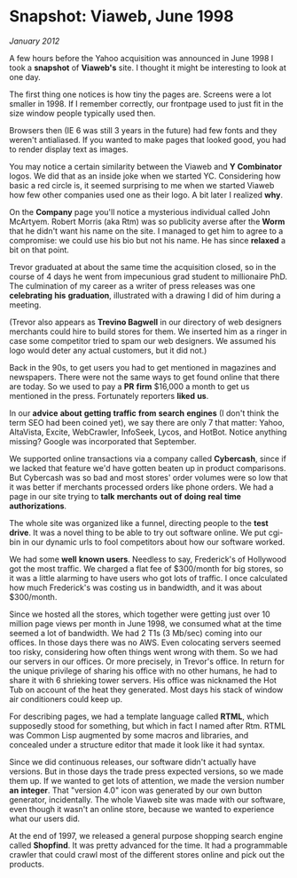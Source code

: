 # Snapshot: Viaweb, June 1998

_January 2012_

A few hours before the Yahoo acquisition was announced in June 1998 I took a **snapshot** of **Viaweb's** site. I thought it might be interesting to look at one day.

The first thing one notices is how tiny the pages are. Screens were a lot smaller in 1998. If I remember correctly, our frontpage used to just fit in the size window people typically used then.

Browsers then (IE 6 was still 3 years in the future) had few fonts and they weren't antialiased. If you wanted to make pages that looked good, you had to render display text as images.

You may notice a certain similarity between the Viaweb and **Y Combinator** logos. We did that as an inside joke when we started YC. Considering how basic a red circle is, it seemed surprising to me when we started Viaweb how few other companies used one as their logo. A bit later I realized **why**.

On the **Company** page you'll notice a mysterious individual called John McArtyem. Robert Morris (aka Rtm) was so publicity averse after the **Worm** that he didn't want his name on the site. I managed to get him to agree to a compromise: we could use his bio but not his name. He has since **relaxed** a bit on that point.

Trevor graduated at about the same time the acquisition closed, so in the course of 4 days he went from impecunious grad student to millionaire PhD. The culmination of my career as a writer of press releases was one **celebrating** **his** **graduation**, illustrated with a drawing I did of him during a meeting.

(Trevor also appears as **Trevino Bagwell** in our directory of web designers merchants could hire to build stores for them. We inserted him as a ringer in case some competitor tried to spam our web designers. We assumed his logo would deter any actual customers, but it did not.)

Back in the 90s, to get users you had to get mentioned in magazines and newspapers. There were not the same ways to get found online that there are today. So we used to pay a **PR** **firm** $16,000 a month to get us mentioned in the press. Fortunately reporters **liked** **us**.

In our **advice** **about** **getting** **traffic** **from** **search** **engines** (I don't think the term SEO had been coined yet), we say there are only 7 that matter: Yahoo, AltaVista, Excite, WebCrawler, InfoSeek, Lycos, and HotBot. Notice anything missing? Google was incorporated that September.

We supported online transactions via a company called **Cybercash**, since if we lacked that feature we'd have gotten beaten up in product comparisons. But Cybercash was so bad and most stores' order volumes were so low that it was better if merchants processed orders like phone orders. We had a page in our site trying to **talk** **merchants** **out** **of** **doing** **real** **time** **authorizations**.

The whole site was organized like a funnel, directing people to the **test** **drive**. It was a novel thing to be able to try out software online. We put cgi-bin in our dynamic urls to fool competitors about how our software worked.

We had some **well** **known** **users**. Needless to say, Frederick's of Hollywood got the most traffic. We charged a flat fee of $300/month for big stores, so it was a little alarming to have users who got lots of traffic. I once calculated how much Frederick's was costing us in bandwidth, and it was about $300/month.

Since we hosted all the stores, which together were getting just over 10 million page views per month in June 1998, we consumed what at the time seemed a lot of bandwidth. We had 2 T1s (3 Mb/sec) coming into our offices. In those days there was no AWS. Even colocating servers seemed too risky, considering how often things went wrong with them. So we had our servers in our offices. Or more precisely, in Trevor's office. In return for the unique privilege of sharing his office with no other humans, he had to share it with 6 shrieking tower servers. His office was nicknamed the Hot Tub on account of the heat they generated. Most days his stack of window air conditioners could keep up.

For describing pages, we had a template language called **RTML**, which supposedly stood for something, but which in fact I named after Rtm. RTML was Common Lisp augmented by some macros and libraries, and concealed under a structure editor that made it look like it had syntax.

Since we did continuous releases, our software didn't actually have versions. But in those days the trade press expected versions, so we made them up. If we wanted to get lots of attention, we made the version number **an** **integer**. That "version 4.0" icon was generated by our own button generator, incidentally. The whole Viaweb site was made with our software, even though it wasn't an online store, because we wanted to experience what our users did.

At the end of 1997, we released a general purpose shopping search engine called **Shopfind**. It was pretty advanced for the time. It had a programmable crawler that could crawl most of the different stores online and pick out the products.